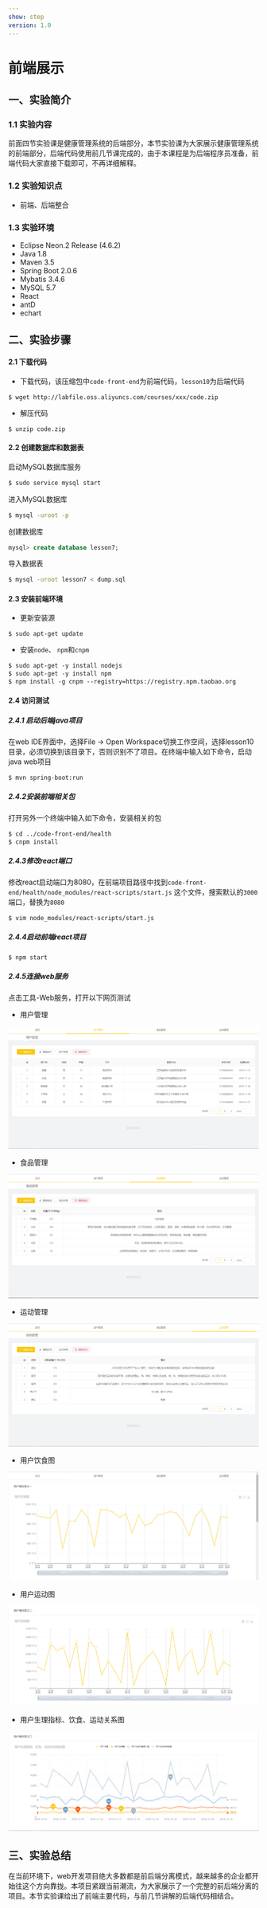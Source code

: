 ```yaml
---
show: step
version: 1.0
---
```


# 前端展示

##  一、实验简介

### 1.1 实验内容
​	前面四节实验课是健康管理系统的后端部分，本节实验课为大家展示健康管理系统的前端部分，后端代码使用前几节课完成的，由于本课程是为后端程序员准备，前端代码大家直接下载即可，不再详细解释。

### 1.2 实验知识点

- 前端、后端整合

### 1.3 实验环境

- Eclipse Neon.2 Release (4.6.2)
- Java 1.8
- Maven 3.5
- Spring Boot 2.0.6
- Mybatis 3.4.6
- MySQL 5.7
- React
- antD
- echart

## 二、实验步骤

#### 2.1 下载代码

- 下载代码，该压缩包中`code-front-end`为前端代码，`lesson10`为后端代码

```shell
$ wget http://labfile.oss.aliyuncs.com/courses/xxx/code.zip
```

- 解压代码

```shell
$ unzip code.zip
```


#### 2.2 创建数据库和数据表

启动MySQL数据库服务

```sh
$ sudo service mysql start
```

进入MySQL数据库

```sh
$ mysql -uroot -p
```

创建数据库

```sql
mysql> create database lesson7; 
```

导入数据表

```sh
$ mysql -uroot lesson7 < dump.sql
```



#### 2.3 安装前端环境

- 更新安装源

```shell
$ sudo apt-get update
```

- 安装`node`、 `npm`和`cnpm`

```shell
$ sudo apt-get -y install nodejs
$ sudo apt-get -y install npm
$ npm install -g cnpm --registry=https://registry.npm.taobao.org
```



#### 2.4 访问测试

##### 2.4.1 启动后端java项目

在web IDE界面中，选择File -> Open Workspace切换工作空间，选择lesson10目录，必须切换到该目录下，否则识别不了项目。在终端中输入如下命令，启动java web项目

```shell
$ mvn spring-boot:run
```

##### 2.4.2安装前端相关包

打开另外一个终端中输入如下命令，安装相关的包

```shell
$ cd ../code-front-end/health
$ cnpm install
```
##### 2.4.3修改react端口

修改react启动端口为8080，在前端项目路径中找到`code-front-end/health/node_modules/react-scripts/start.js` 这个文件，搜索默认的`3000`端口，替换为`8080`

```shell
$ vim node_modules/react-scripts/start.js
```

##### 2.4.4启动前端react项目

```shell
$ npm start
```

##### 2.4.5连接web服务

点击工具-Web服务，打开以下网页测试

- 用户管理

![](./pic/2-4-1.PNG)

- 食品管理

![](./pic/2-4-2.PNG)

- 运动管理

![](./pic/2-4-3.PNG)

- 用户饮食图

![](./pic/2-4-4.PNG)

- 用户运动图

![](./pic/2-4-5.PNG)

- 用户生理指标、饮食、运动关系图

![](./pic/2-4-6.PNG)


## 三、实验总结

​	在当前环境下，web开发项目绝大多数都是前后端分离模式，越来越多的企业都开始往这个方向靠拢。本项目紧跟当前潮流，为大家展示了一个完整的前后端分离的项目。本节实验课给出了前端主要代码，与前几节讲解的后端代码相结合。